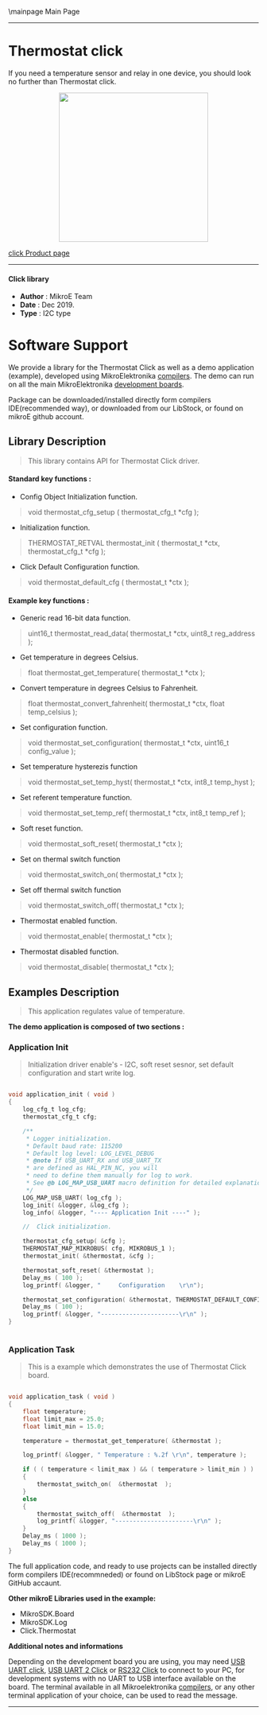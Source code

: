 \mainpage Main Page
 
 

---
# Thermostat click

If you need a temperature sensor and relay in one device, you should look no further than Thermostat click.

<p align="center">
  <img src="https://download.mikroe.com/images/click_for_ide/thermostat_click.png" height=300px>
</p>

[click Product page](https://www.mikroe.com/thermostat-click)

---


#### Click library 

- **Author**        : MikroE Team
- **Date**          : Dec 2019.
- **Type**          : I2C type


# Software Support

We provide a library for the Thermostat Click 
as well as a demo application (example), developed using MikroElektronika 
[compilers](https://shop.mikroe.com/compilers). 
The demo can run on all the main MikroElektronika [development boards](https://shop.mikroe.com/development-boards).

Package can be downloaded/installed directly form compilers IDE(recommended way), or downloaded from our LibStock, or found on mikroE github account. 

## Library Description

> This library contains API for Thermostat Click driver.

#### Standard key functions :

- Config Object Initialization function.
> void thermostat_cfg_setup ( thermostat_cfg_t *cfg ); 
 
- Initialization function.
> THERMOSTAT_RETVAL thermostat_init ( thermostat_t *ctx, thermostat_cfg_t *cfg );

- Click Default Configuration function.
> void thermostat_default_cfg ( thermostat_t *ctx );


#### Example key functions :

- Generic read 16-bit data function.
>  uint16_t thermostat_read_data( thermostat_t *ctx, uint8_t reg_address );
 
- Get temperature in degrees Celsius.
> float thermostat_get_temperature( thermostat_t *ctx );

- Convert temperature in degrees Celsius to Fahrenheit.
> float thermostat_convert_fahrenheit( thermostat_t *ctx, float temp_celsius );

- Set configuration function.
> void thermostat_set_configuration( thermostat_t *ctx, uint16_t config_value );

- Set temperature hysterezis function
> void thermostat_set_temp_hyst( thermostat_t *ctx, int8_t temp_hyst );

- Set referent temperature function.
> void thermostat_set_temp_ref( thermostat_t *ctx, int8_t temp_ref );

- Soft reset function.
> void thermostat_soft_reset( thermostat_t *ctx );

- Set on thermal switch function
> void thermostat_switch_on( thermostat_t *ctx );

- Set off thermal switch function
> void thermostat_switch_off( thermostat_t *ctx );

- Thermostat enabled function.
> void thermostat_enable( thermostat_t *ctx );

- Thermostat disabled function.
> void thermostat_disable( thermostat_t *ctx );

## Examples Description

> This application regulates value of temperature.

**The demo application is composed of two sections :**

### Application Init 

> Initialization driver enable's - I2C, soft reset sesnor, set default configuration and start write log.

```c

void application_init ( void )
{
    log_cfg_t log_cfg;
    thermostat_cfg_t cfg;

    /** 
     * Logger initialization.
     * Default baud rate: 115200
     * Default log level: LOG_LEVEL_DEBUG
     * @note If USB_UART_RX and USB_UART_TX 
     * are defined as HAL_PIN_NC, you will 
     * need to define them manually for log to work. 
     * See @b LOG_MAP_USB_UART macro definition for detailed explanation.
     */
    LOG_MAP_USB_UART( log_cfg );
    log_init( &logger, &log_cfg );
    log_info( &logger, "---- Application Init ----" );

    //  Click initialization.

    thermostat_cfg_setup( &cfg );
    THERMOSTAT_MAP_MIKROBUS( cfg, MIKROBUS_1 );
    thermostat_init( &thermostat, &cfg );

    thermostat_soft_reset( &thermostat );
    Delay_ms ( 100 );
    log_printf( &logger, "     Configuration    \r\n");

    thermostat_set_configuration( &thermostat, THERMOSTAT_DEFAULT_CONFIG );
    Delay_ms ( 100 );
    log_printf( &logger, "----------------------\r\n" );
}
  
```

### Application Task

> This is a example which demonstrates the use of Thermostat Click board.

```c

void application_task ( void )
{
    float temperature;
    float limit_max = 25.0;
    float limit_min = 15.0;

    temperature = thermostat_get_temperature( &thermostat );

    log_printf( &logger, " Temperature : %.2f \r\n", temperature );

    if ( ( temperature < limit_max ) && ( temperature > limit_min ) )
    { 
        thermostat_switch_on(  &thermostat  );
    }
    else
    {   
        thermostat_switch_off(  &thermostat  );
        log_printf( &logger, "----------------------\r\n" );
    }
    Delay_ms ( 1000 );
    Delay_ms ( 1000 );
} 
```


The full application code, and ready to use projects can be  installed directly form compilers IDE(recommneded) or found on LibStock page or mikroE GitHub accaunt.

**Other mikroE Libraries used in the example:** 

- MikroSDK.Board
- MikroSDK.Log
- Click.Thermostat

**Additional notes and informations**

Depending on the development board you are using, you may need 
[USB UART click](https://shop.mikroe.com/usb-uart-click), 
[USB UART 2 Click](https://shop.mikroe.com/usb-uart-2-click) or 
[RS232 Click](https://shop.mikroe.com/rs232-click) to connect to your PC, for 
development systems with no UART to USB interface available on the board. The 
terminal available in all Mikroelektronika 
[compilers](https://shop.mikroe.com/compilers), or any other terminal application 
of your choice, can be used to read the message.



---
